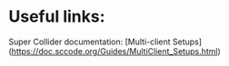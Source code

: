 # Useful links:

Super Collider documentation: [Multi-client Setups] (https://doc.sccode.org/Guides/MultiClient_Setups.html)